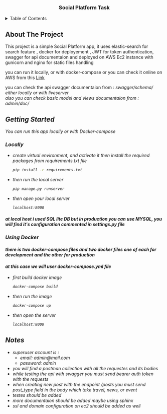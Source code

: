 
  <h3 align="center">Social Platform Task</h3>




<!-- TABLE OF CONTENTS -->
<details>
  <summary>Table of Contents</summary>
  <ol>
    <li>
      <a href="#about-the-project">About The Project</a>
    </li>
    <li>
      <a href="#getting-started">Getting Started</a>
    </li>
    <li>
      <a href="#Notes">Notes</a>
    </li>
  </ol>
</details>



<!-- ABOUT THE PROJECT -->
## About The Project



This project is a simple Social Platform app, it uses elastic-search for search feature , docker for deployement , JWT for token authentication, swagger for api documentaion and deployed on AWS Ec2 instance with gunicorn and nginx for static files handling <br>

you can run it locally, or with docker-compose or you can check it online on AWS from this <a href="http://ec2-35-164-43-8.us-west-2.compute.amazonaws.com:8000/admin">Link</a>


you can check the api swagger documentaion from : <i>swagger\/schema/<i/> either locally or with liveserver <br>
also you can check basic model and views documentaion from : <i>admin\/doc/<i/>






<!-- GETTING STARTED -->
## Getting Started

You can run this app locally or with Docker-compose

### Locally


* create virtual environment, and activate it then install the required packages from requirements.txt file
  ```sh
  pip install -r requirements.txt
  ```

* then run the local server 
  ```sh
  pip manage.py runserver
  ```
 
* then open your local server
  ```sh
  localhost:8000
  ```

#### at local host i used SQL lite DB but in production you can use MYSQL, you will find it's configuration commented in settings.py file

### Using Docker

#### there is two docker-compose files and two docker files one of each for development and the other for production
#### at this case we will user docker-compose.yml file

* first build docker image
  ```sh
  docker-compose build
  ```

* then run the image
  ```sh
  docker-compose up
  ```
  
* then open the server
  ```sh
  localhost:8000
  ```

<!-- Notes -->
## Notes

<ul>
  <li>superuser account is :
    <ul>
      <li>email: admin@mail.com</li>
      <li>password: admin</li>
    </ul>
  </li>
  <li>you will find a postman collection with all the requestes and its bodies</li>
  <li>while testing the api with swagger you must send <i>bearer</i> auth token with the requests</li>
  <li>when creating new post with the endpoint <i>/posts</i> you must send <i>post_type</i> field in the body which take travel, news, or event</li>
  <li>testes should be added</li>
  <li>more documentaion should be added maybe using sphinx</li>
  <li>ssl and domain configuration on ec2 should be added as well</li>
</ul>